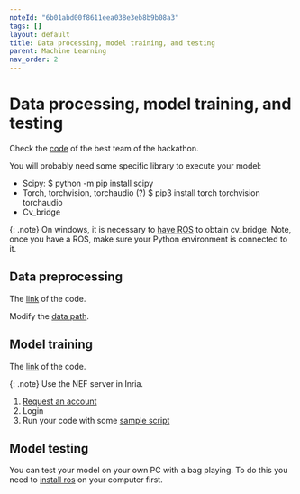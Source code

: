 ```yaml
---
noteId: "6b01abd00f8611eea038e3eb8b9b08a3"
tags: []
layout: default
title: Data processing, model training, and testing
parent: Machine Learning
nav_order: 2
---
```


# Data processing, model training, and testing
Check the [code](https://github.com/PaynatPierre/hackaton_voiture_autonome/tree/master/src) of the best team of the hackathon.  

You will probably need some specific library to execute your model:
- Scipy: $ python -m pip install scipy
- Torch, torchvision, torchaudio (?) $ pip3 install torch torchvision torchaudio
- Cv_bridge 

{: .note}
On windows, it is necessary to [have ROS](http://127.0.0.1:4000/Robot_MuSHR/docs/2_mushr/2_install_ros1/) to obtain cv_bridge. Note, once you have a ROS, make sure your Python environment is connected to it.

## Data preprocessing
The [link](https://github.com/anr-multitrans/Hackathon-3IA-MultiTrans/blob/main/src/hackaton_voiture_autonome-master/preprocess_data.py) of the code.

Modify the [data path](https://github.com/PaynatPierre/hackaton_voiture_autonome/blob/c26ddffd598f8be3c66b389b1107df25124698b8/src/config.py#L10).

## Model training
The [link](https://github.com/anr-multitrans/Hackathon-3IA-MultiTrans/blob/main/src/hackaton_voiture_autonome-master/main.py) of the code.

{: .note}
Use the NEF server in Inria.
1. [Request an account](https://nef-services.inria.fr/account/request)  
2. Login 
3. Run your code with some [sample script](https://gitlab.inria.fr/lohl/nef-templates-maasai) 

## Model testing
You can test your model on your own PC with a bag playing. To do this you need to [install ros](http://127.0.0.1:4000/Robot_MuSHR/docs/2_mushr/2_install_ros1/) on your computer first.
